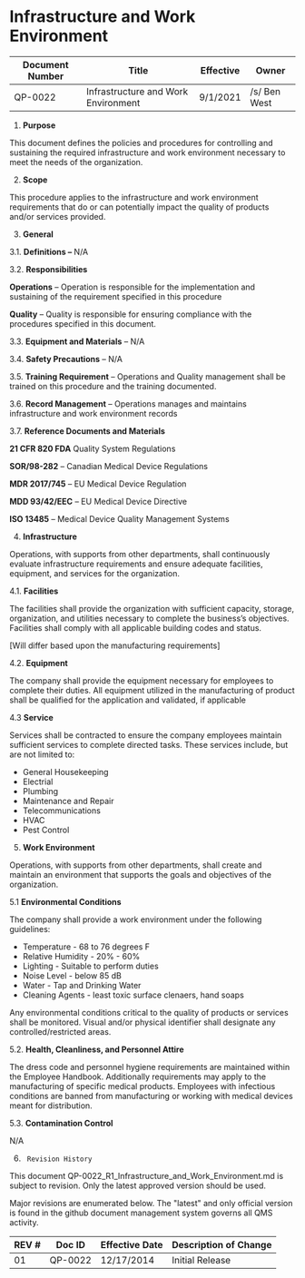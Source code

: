 # Infrastructure and Work Environment

Document Number|Title|Effective|Owner
---------------|-------------------------------------|----|-----
QP-0022|Infrastructure and Work Environment|9/1/2021|/s/ Ben West

1.  **Purpose**

 This document defines the policies and procedures for controlling and
 sustaining the required infrastructure and work environment necessary
 to meet the needs of the organization.

2.  **Scope**

 This procedure applies to the infrastructure and work environment
 requirements that do or can potentially impact the quality of products
 and/or services provided.

3.  **General**

3.1.  **Definitions –** N/A

3.2.  **Responsibilities**

 **Operations** – Operation is responsible for the implementation and
 sustaining of the requirement specified in this procedure

 **Quality** – Quality is responsible for ensuring compliance with the
 procedures specified in this document.

3.3.  **Equipment and Materials** – N/A

3.4.  **Safety Precautions** – N/A

3.5.  **Training Requirement** – Operations and Quality management shall
     be trained on this procedure and the training documented.

3.6.  **Record Management** – Operations manages and maintains
     infrastructure and work environment records

3.7.  **Reference Documents and Materials**

 **21 CFR 820 FDA** Quality System Regulations

 **SOR/98-282** – Canadian Medical Device Regulations

 **MDR 2017/745** – EU Medical Device Regulation

 **MDD 93/42/EEC** – EU Medical Device Directive

 **ISO 13485** – Medical Device Quality Management Systems

4.  **Infrastructure**

 Operations, with supports from other departments, shall continuously
 evaluate infrastructure requirements and ensure adequate facilities,
 equipment, and services for the organization.

4.1.  **Facilities**

 The facilities shall provide the organization with sufficient
 capacity, storage, organization, and utilities necessary to complete
 the business’s objectives. Facilities shall comply with all applicable
 building codes and status.

 \[Will differ based upon the manufacturing requirements\]

4.2.  **Equipment**

 The company shall provide the equipment necessary for employees to
 complete their duties. All equipment utilized in the manufacturing of
 product shall be qualified for the application and validated, if
 applicable

4.3  **Service**

 Services shall be contracted to ensure the company employees maintain
 sufficient services to complete directed tasks. These services
 include, but are not limited to:

+ General Housekeeping
+ Electrial
+ Plumbing
+ Maintenance and Repair
+ Telecommunications
+ HVAC
+ Pest Control

5.  **Work Environment**

 Operations, with supports from other departments, shall create and
 maintain an environment that supports the goals and objectives of the
 organization.

5.1  **Environmental Conditions**

 The company shall provide a work environment under the following
 guidelines:

+ Temperature - 68 to 76 degrees F
+ Relative Humidity - 20% - 60%
+ Lighting - Suitable to perform duties
+ Noise Level - below 85 dB
+ Water - Tap and Drinking Water
+ Cleaning Agents - least toxic surface clenaers, hand soaps

 Any environmental conditions critical to the quality of products or
 services shall be monitored. Visual and/or physical identifier shall
 designate any controlled/restricted areas.

5.2. **Health, Cleanliness, and Personnel Attire**

 The dress code and personnel hygiene requirements are maintained
 within the Employee Handbook. Additionally requirements may apply to
 the manufacturing of specific medical products. Employees with
 infectious conditions are banned from manufacturing or working with
 medical devices meant for distribution.

5.3.  **Contamination Control**

N/A

6.      Revision History

This document  QP-0022_R1_Infrastructure_and_Work_Environment.md
is subject to revision. Only the latest approved version should be used.

Major revisions are enumerated below.
The "latest" and only official version is found in the github document management system governs all QMS activity.

REV #|Doc ID|Effective Date|Description of Change
-----|------|--------------|---------------------
01   | QP-0022|12/17/2014|Initial Release
